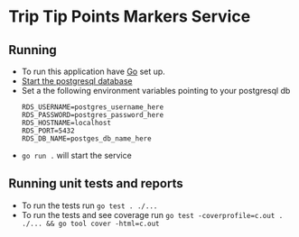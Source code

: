# Trip Tip Points Markers Service

## Running

 - To run this application have [Go](https://golang.org/doc/install) set up.
 - [Start the postgresql database](https://www.postgresql.org/docs/9.1/server-start.html)
 - Set a the following environment variables pointing to your postgresql db
    ```
    RDS_USERNAME=postgres_username_here
    RDS_PASSWORD=postgres_password_here
    RDS_HOSTNAME=localhost
    RDS_PORT=5432
    RDS_DB_NAME=postges_db_name_here
    ```
 - `go run .` will start the service


## Running unit tests and reports
 - To run the tests run `go test . ./...`
 - To run the tests and see coverage run `go test -coverprofile=c.out . ./... && go tool cover -html=c.out`